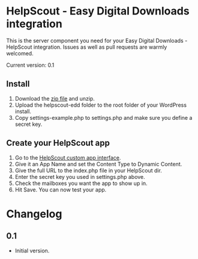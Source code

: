 HelpScout - Easy Digital Downloads integration
==============================================

This is the server component you need for your Easy Digital Downloads - HelpScout integration. Issues as well as pull
requests are warmly welcomed.

Current version: 0.1

Install
-------

1. Download the [zip file](https://github.com/easydigitaldownloads/EDD-Help-Scout/archive/master.zip) and unzip.
1. Upload the helpscout-edd folder to the root folder of your WordPress install.
1. Copy settings-example.php to settings.php and make sure you define a secret key.

Create your HelpScout app
-------------------------

1. Go to the [HelpScout custom app interface](https://secure.helpscout.net/apps/custom/).
1. Give it an App Name and set the Content Type to Dynamic Content.
1. Give the full URL to the index.php file in your HelpScout dir.
1. Enter the secret key you used in settings.php above.
1. Check the mailboxes you want the app to show up in.
1. Hit Save. You can now test your app.

Changelog
=========

0.1
---

* Initial version.